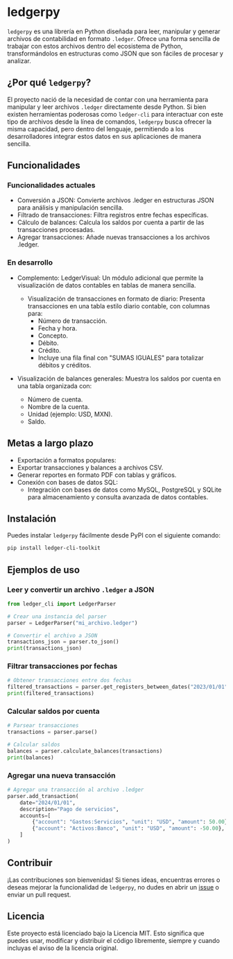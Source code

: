 # ledgerpy

`ledgerpy` es una librería en Python diseñada para leer, manipular y generar archivos de contabilidad en formato `.ledger`. Ofrece una forma sencilla de trabajar con estos archivos dentro del ecosistema de Python, transformándolos en estructuras como JSON que son fáciles de procesar y analizar.

## ¿Por qué `ledgerpy`?

El proyecto nació de la necesidad de contar con una herramienta para manipular y leer archivos `.ledger` directamente desde Python. Si bien existen herramientas poderosas como `ledger-cli` para interactuar con este tipo de archivos desde la línea de comandos, `ledgerpy` busca ofrecer la misma capacidad, pero dentro del lenguaje, permitiendo a los desarrolladores integrar estos datos en sus aplicaciones de manera sencilla.

## Funcionalidades

### Funcionalidades actuales

- Conversión a JSON: Convierte archivos .ledger en estructuras JSON para análisis y manipulación sencilla.
- Filtrado de transacciones: Filtra registros entre fechas específicas.
- Cálculo de balances: Calcula los saldos por cuenta a partir de las transacciones procesadas.
- Agregar transacciones: Añade nuevas transacciones a los archivos .ledger.

### En desarrollo
- Complemento: LedgerVisual: Un módulo adicional que permite la visualización de datos contables en tablas de manera sencilla.

  - Visualización de transacciones en formato de diario: Presenta transacciones en una tabla estilo diario contable, con columnas para:
    - Número de transacción.
    - Fecha y hora.
    - Concepto.
    - Débito.
    - Crédito.
    - Incluye una fila final con "SUMAS IGUALES" para totalizar débitos y créditos.
  
- Visualización de balances generales: Muestra los saldos por cuenta en una tabla organizada con:

    - Número de cuenta.
    - Nombre de la cuenta.
    - Unidad (ejemplo: USD, MXN).
    - Saldo.

## Metas a largo plazo
  - Exportación a formatos populares:
  - Exportar transacciones y balances a archivos CSV.
  - Generar reportes en formato PDF con tablas y gráficos.
  - Conexión con bases de datos SQL:
    - Integración con bases de datos como MySQL, PostgreSQL y SQLite para almacenamiento y consulta avanzada de datos contables.

## Instalación

Puedes instalar `ledgerpy` fácilmente desde PyPI con el siguiente comando:

```bash
pip install ledger-cli-toolkit
```

## Ejemplos de uso

### Leer y convertir un archivo `.ledger` a JSON

```python
from ledger_cli import LedgerParser

# Crear una instancia del parser
parser = LedgerParser("mi_archivo.ledger")

# Convertir el archivo a JSON
transactions_json = parser.to_json()
print(transactions_json)
```

### Filtrar transacciones por fechas

```python
# Obtener transacciones entre dos fechas
filtered_transactions = parser.get_registers_between_dates("2023/01/01", "2023/12/31")
print(filtered_transactions)
```

### Calcular saldos por cuenta

```python
# Parsear transacciones
transactions = parser.parse()

# Calcular saldos
balances = parser.calculate_balances(transactions)
print(balances)
```

### Agregar una nueva transacción

```python
# Agregar una transacción al archivo .ledger
parser.add_transaction(
    date="2024/01/01",
    description="Pago de servicios",
    accounts=[
        {"account": "Gastos:Servicios", "unit": "USD", "amount": 50.00},
        {"account": "Activos:Banco", "unit": "USD", "amount": -50.00},
    ]
)
```

## Contribuir

¡Las contribuciones son bienvenidas! Si tienes ideas, encuentras errores o deseas mejorar la funcionalidad de `ledgerpy`, no dudes en abrir un [issue](https://github.com/tu-usuario/ledgerpy/issues) o enviar un pull request. 

## Licencia

Este proyecto está licenciado bajo la Licencia MIT. Esto significa que puedes usar, modificar y distribuir el código libremente, siempre y cuando incluyas el aviso de la licencia original.